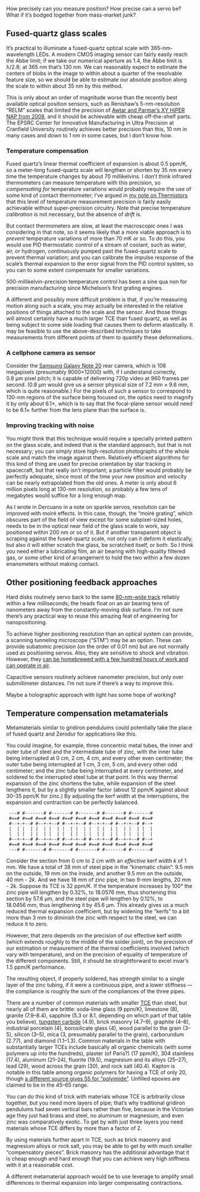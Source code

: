How precisely can you measure position?  How precise can a servo be?
What if it’s bodged together from mass-market junk?

Fused-quartz glass scales
-------------------------

It’s practical to illuminate a fused-quartz optical scale with
365-nm-wavelength LEDs.  A modern CMOS imaging sensor can fairly
easily reach the Abbe limit; if we take our numerical aperture as 1.4,
the Abbe limit is λ/2.8; at 365 nm that’s 130 nm.  We can reasonably
expect to estimate the centers of blobs in the image to within about a
quarter of the resolvable feature size, so we should be able to
estimate our absolute position along the scale to within about 35 nm
by this method.

This is only about an order of magnitude worse than the recently best
available optical position sensors, such as Renishaw’s 5-nm-resolution
“RELM” scales that limited the precision of [Awtar and Parmar’s XY
HiPER NAP from 2008][1], and it should be achievable with cheap
off-the-shelf parts.  The EPSRC Center for Innovative Manufacturing in
Ultra Precision at Cranfield University routinely achieves better
precision than this, 10 nm in many cases and down to 1 nm in some
cases, but I don’t know how.

[1]: http://psdl.engin.umich.edu/pdf/J16.pdf "Design of a Large Range XY Nanopositioning System, no date given"

### Temperature compensation ###

Fused quartz’s linear thermal coefficient of expansion is about
0.5 ppm/K, so a meter-long fused-quartz scale will lengthen or shorten
by 35 nm every time the temperature changes by about 70 millikelvins.
I don’t think infrared thermometers can measure temperature with this
precision, so *compensating for* temperature variations would probably
require the use of some kind of contact thermometer; I’ve argued in
[my note on Thermistors](thermistors.md) that this level of
temperature measurement precision is fairly easily achievable without
super-precision circuitry.  Note that precise temperature
*calibration* is not necessary, but the absence of *drift* is.

But contact thermometers are slow, at least the macroscopic ones I was
considering in that note, so it seems likely that a more viable
approach is to *prevent* temperature variations of more than 70 mK or
so.  To do this, you would use PID thermostatic control of a stream of
coolant, such as water, air, or hydrogen, continuously pumped past the
fused-quartz scale to prevent thermal variation; and you can calibrate
the impulse response of the scale’s thermal expansion to the error
signal from the PID control system, so you can to some extent
compensate for smaller variations.

500-millikelvin-precision temperature control has been a sine qua non
for precision manufacturing since Michelson’s first grating engines.

A different and possibly more difficult problem is that, if you’re
measuring motion along such a scale, you may actually be interested in
the relative positions of things attached to the scale and the sensor.
And those things will almost certainly have a much larger TCE than
fused quartz, as well as being subject to some side loading that
causes them to deform elastically.  It may be feasible to use the
above-described techniques to take measurements from different points
of them to quantify these deformations.

### A cellphone camera as sensor ###

Consider the [Samsung Galaxy Note 20][0] rear camera, which is 108
megapixels (presumably 9000×12000) with, if I understand correctly,
0.8 μm pixel pitch; it is capable of delivering 720p video at 960
frames per second.  (0.8 μm would give us a sensor physical size of
7.2 mm × 9.6 mm, which is quite reasonable.)  For the pixels of such a
sensor to correspond to 130-nm regions of the surface being focused
on, the optics need to magnify it by only about 6.1×, which is to say
that the focal-plane sensor would need to be 6.1× further from the
lens plane than the surface is.

[0]: https://en.wikipedia.org/wiki/Samsung_Galaxy_Note_20

### Improving tracking with noise ###

You might think that this technique would require a specially printed
pattern on the glass scale, and indeed that is the standard approach,
but that is not necessary; you can simply store high-resolution
photographs of the whole scale and match the image against them.
Relatively efficient algorithms for this kind of thing are used for
precise orientation by star tracking in spacecraft, but that really
isn’t important; a particle filter would probably be perfectly
adequate, since most of the time your new position and velocity can be
nearly extrapolated from the old ones.  A meter is only about 6
million pixels long at 130-nm resolution, so probably a few tens of
megabytes would suffice for a long enough map.

As I wrote in Dercuano in a note on sparkle servos, resolution can be
improved with moiré effects.  In this case, though, the “moiré
grating”, which obscures part of the field of view except for some
subpixel-sized holes, needs to be in the optical near field of the
glass scale to work, say positioned within 200 nm or so of it.  But if
another transparent object is scraping against the fused-quartz scale,
not only can it deform it elastically, but also it will either scratch
the glass, be scratched itself, or both.  So I think you need either a
lubricating film, an air bearing with high-quality filtered gas, or
some other kind of arrangement to hold the two within a few dozen
enanometers without making contact.

Other positioning feedback approaches
-------------------------------------

Hard disks routinely servo back to the same [80-nm-wide track][5]
reliably within a few milliseconds; the heads float on an air bearing
tens of nanometers away from the constantly-moving disk surface.  I’m
not sure there’s any practical way to reuse this amazing feat of
engineering for nanopositioning.

[5]: https://blog.stuffedcow.net/2019/09/hard-disk-geometry-microbenchmarking/

To achieve higher positioning resolution than an optical system can
provide, a scanning tunneling microscope (“STM”) may be an option.
These can provide subatomic precision (on the order of 0.01 nm) but
are not normally used as positioning servos.  Also, they are sensitive
to shock and vibration.  However, they [can be homebrewed with a few
hundred hours of work and can operate in air][6].

[6]: https://www.nanotech-now.com/James-Logajan/stm.htm

Capacitive sensors routinely achieve nanometer precision, but only
over submillimeter distances.  I’m not sure if there’s a way to
improve this.

Maybe a holographic approach with light has some hope of working?

Temperature compensation metamaterials
--------------------------------------

Metamaterials similar to gridiron pendulums could potentially take the
place of fused quartz and Zerodur for applications like this.

You could imagine, for example, three concentric metal tubes, the
inner and outer tube of steel and the intermediate tube of zinc, with
the inner tube being interrupted at 0 cm, 2 cm, 4 cm, and every other
even centimeter; the outer tube being interrupted at 1 cm, 3 cm, 5 cm,
and every other odd centimeter; and the zinc tube being interrupted
at every centimeter, and soldered to the interrupted steel tube at that
point.  In this way thermal expansion of the zinc shortens the tube,
while expansion of the steel lengthens it, but by a slightly smaller
factor (about 12 ppm/K against about 30–35 ppm/K for zinc.)  By
adjusting the kerf width at the interruptions, the expansion and
contraction can be perfectly balanced.

     ---# #-------# #-------# #-------# #-------# #-------#
     #==# #==# #==# #==# #==# #==# #==# #==# #==# #==# #==#
     #--+-+--# #--+-+--# #--+-+--# #--+-+--# #--+-+--# #--+
     |  | |  | |  | |  | |  | |  | |  | |  | |  | |  | |  |
     |  | |  | |  | |  | |  | |  | |  | |  | |  | |  | |  |
     #--+-+--# #--+-+--# #--+-+--# #--+-+--# #--+-+--# #--+
     #==# #==# #==# #==# #==# #==# #==# #==# #==# #==# #==#
     ---# #-------# #-------# #-------# #-------# #-------#

Consider the section from 0 cm to 2 cm with an *effective* kerf width
*k* of 1 mm.  We have a total of 38 mm of steel pipe in the “kinematic
chain”: 9.5 mm on the outside, 19 mm on the inside, and another 9.5 mm
on the outside, 40 mm - 2*k*.  And we have 18 mm of zinc pipe, in two
9-mm lengths, 20 mm - 2*k*.  Suppose its TCE is 32 ppm/K.  If the
temperature increases by 100° the zinc pipe will lengthen by 0.32%, to
18.0576 mm, thus shortening this section by 57.6 μm, and the steel
pipe will lengthen by 0.12%, to 18.0456 mm, thus lengthening it by
45.6 μm.  This already gives us a much reduced thermal expansion
coefficient, but by widening the “kerfs” to a bit more than 3 mm to
diminish the zinc with respect to the steel, we can reduce it to zero.

However, that zero depends on the precision of our effective kerf
width (which extends roughly to the middle of the solder joint), on
the precision of our estimation or measurement of the thermal
coefficients involved (which vary with temperature), and on the
precision of equality of temperature of the different components.
Still, it should be straightforward to excel invar’s 1.5 ppm/K
performance.

The resulting object, if properly soldered, has strength similar to a
single layer of the zinc tubing, if it were a continuous pipe, and a
lower stiffness — the compliance is roughly the sum of the compliances
of the three pipes.

There are a number of common materials with smaller [TCE][2] than
steel, but nearly all of them are brittle: soda-lime glass (9 ppm/K),
limestone (8), granite (7.9–8.4), sapphire (5.3 or 8.1, depending on
which part of that table you believe), [tungsten carbide][4] (4.9),
brick masonry (4.7–9), graphite (4–8), industrial porcelain (4),
borosilicate glass (4), wood parallel to the grain (3–5), silicon
(3–5), mica (3, presumably parallel to the grain), carborundum (2.77),
and diamond (1.1–1.3).  Common materials in the table with
substantially larger TCEs include basically all organic chemicals
(with some polymers up into the hundreds), plaster (of Paris?)
(17 ppm/K), 304 stainless (17.4), aluminum (21–24), fluorite (19.5),
magnesium and its alloys (25–27), lead (29), wood across the grain
(30), and rock salt (40.4).  Kapton is notable in this table among
organic polymers for having a TCE of only 20, though [a different
source gives 55 for “polyimide”][3].  Unfilled epoxies are claimed to
be in the 45–65 range.

[2]: https://www.engineeringtoolbox.com/linear-expansion-coefficients-d_95.html
[3]: https://omnexus.specialchem.com/polymer-properties/properties/coefficient-of-linear-thermal-expansion
[4]: https://www.carbideprobes.com/wp-content/uploads/2019/07/TungstenCarbideDataSheet.pdf

You can do this kind of trick with materials whose TCE is arbitrarily
close together, but you need more layers of pipe; that’s why
traditional gridiron pendulums had seven vertical bars rather than
five, because in the Victorian age they just had brass and steel, no
aluminum or magnesium, and even zinc was comparatively exotic.  To get
by with just three layers you need materials whose TCE differs by more
than a factor of 2.

By using materials further apart in TCE, such as brick masonry and
magnesium alloys or rock salt, you may be able to get by with much
smaller “compensatory pieces”.  Brick masonry has the additional
advantage that it is cheap enough and hard enough that you can achieve
very high stiffness with it at a reasonable cost.

A different metamaterial approach would be to use leverage to amplify
small differences in thermal expansion into larger compensating
contractions.